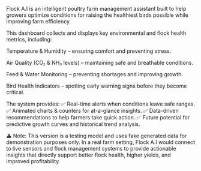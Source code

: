 Flock A.I is an intelligent poultry farm management assistant built to help growers optimize conditions for raising the healthiest birds possible while improving farm efficiency.

This dashboard collects and displays key environmental and flock health metrics, including:

Temperature & Humidity – ensuring comfort and preventing stress.

Air Quality (CO₂ & NH₃ levels) – maintaining safe and breathable conditions.

Feed & Water Monitoring – preventing shortages and improving growth.

Bird Health Indicators – spotting early warning signs before they become critical.

The system provides:
✅ Real-time alerts when conditions leave safe ranges.
✅ Animated charts & counters for at-a-glance insights.
✅ Data-driven recommendations to help farmers take quick action.
✅ Future potential for predictive growth curves and historical trend analysis.

⚠️ Note: This version is a testing model and uses fake generated data for demonstration purposes only. In a real farm setting, Flock A.I would connect to live sensors and flock management systems to provide actionable insights that directly support better flock health, higher yields, and improved profitability.
